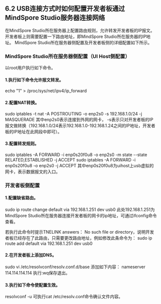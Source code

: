 ## 6.2 USB连接方式时如何配置开发者板通过MindSpore Studio服务器连接网络
在MindSpore Studio所在服务器上配置路由规则，允许转发开发者板的IP报文。
开发者板上则需要配置一下路由地址，即MindSpore Studio所在服务器的IP地址。
MindSpore Studio所在服务器侧配置及开发者板侧的详细配置如下所示。
### MindSpore Studio所在服务器侧配置（UI Host侧配置）
 以root用户执行如下命令。
#### 1.执行如下命令允许报文转发。
echo "1" > /proc/sys/net/ipv4/ip_forward
#### 2.配置NAT转换。
sudo iptables -t nat -A POSTROUTING -o enp2s0 -s 192.168.1.0/24 -j MASQUERADE
其中enp2s0表示连接到外网的网卡， -s表示只对开发者板的IP报文做转换（192.168.1.0/24表示192.168.1.0-192.168.1.24之间的IP地址，开发者板的IP地址在此网段中即可）。
#### 3.配置转发规则。
sudo iptables -A FORWARD -i enp0s20f0u8 -o enp2s0 -m state --state RELATED,ESTABLISHED -j ACCEPT
sudo iptables -A FORWARD -i enp0s20f0u8 -o enp2s0 -j ACCEPT
其中enp0s20f0u8为uihost上usb虚拟的网卡，表示数据报文的入口。
### 开发者板侧配置
#### 1.配置缺省路由。
sudo ip route change default via 192.168.1.251 dev usb0
此处192.168.1.251为MindSpore Studio所在服务器连接开发者板的网卡的ip地址，可通过ifconfig命令查看。

若执行此命令时提示TNELINK answers： No such file or directory，说明开发者板已经存在了此路由，只需要更改路由地址，例如修改此条命令为：
sudo ip route add default via 192.168.1.251 dev usb0
#### 2.在开发者板上添加DNS。
sudo vi /etc/resolvconf/resolv.conf.d/base
添加如下内容：
nameserver 114.114.114.114
执行:wq保存退出。
#### 3.执行如下命令使配置生效。
resolvconf -u
可执行cat /etc/resolv.conf命令确认文件内容。

